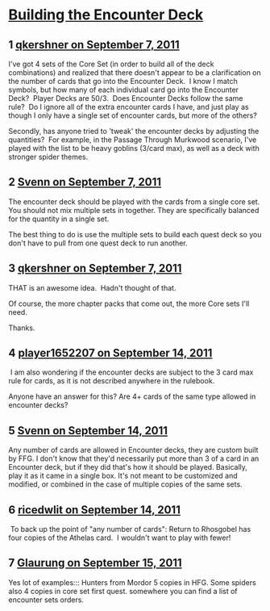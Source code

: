# [Building the Encounter Deck](https://community.fantasyflightgames.com/topic/52802-building-the-encounter-deck/)

## 1 [qkershner on September 7, 2011](https://community.fantasyflightgames.com/topic/52802-building-the-encounter-deck/?do=findComment&comment=525228)

I've got 4 sets of the Core Set (in order to build all of the deck combinations) and realized that there doesn't appear to be a clarification on the number of cards that go into the Encounter Deck.  I know I match symbols, but how many of each individual card go into the Encounter Deck?  Player Decks are 50/3.  Does Encounter Decks follow the same rule?  Do I ignore all of the extra encounter cards I have, and just play as though I only have a single set of encounter cards, but more of the others?

Secondly, has anyone tried to 'tweak' the encounter decks by adjusting the quantities?  For example, in the Passage Through Murkwood scenario, I've played with the list to be heavy goblins (3/card max), as well as a deck with stronger spider themes.

## 2 [Svenn on September 7, 2011](https://community.fantasyflightgames.com/topic/52802-building-the-encounter-deck/?do=findComment&comment=525229)

The encounter deck should be played with the cards from a single core set. You should not mix multiple sets in together. They are specifically balanced for the quantity in a single set.

The best thing to do is use the multiple sets to build each quest deck so you don't have to pull from one quest deck to run another.

## 3 [qkershner on September 7, 2011](https://community.fantasyflightgames.com/topic/52802-building-the-encounter-deck/?do=findComment&comment=525242)

THAT is an awesome idea.  Hadn't thought of that.

Of course, the more chapter packs that come out, the more Core sets I'll need.

Thanks.

## 4 [player1652207 on September 14, 2011](https://community.fantasyflightgames.com/topic/52802-building-the-encounter-deck/?do=findComment&comment=528158)

 I am also wondering if the encounter decks are subject to the 3 card max rule for cards, as it is not described anywhere in the rulebook.

Anyone have an answer for this? Are 4+ cards of the same type allowed in encounter decks?

## 5 [Svenn on September 14, 2011](https://community.fantasyflightgames.com/topic/52802-building-the-encounter-deck/?do=findComment&comment=528164)

Any number of cards are allowed in Encounter decks, they are custom built by FFG. I don't know that they'd necessarily put more than 3 of a card in an Encounter deck, but if they did that's how it should be played. Basically, play it as it came in a single box. It's not meant to be customized and modified, or combined in the case of multiple copies of the same sets.

## 6 [ricedwlit on September 14, 2011](https://community.fantasyflightgames.com/topic/52802-building-the-encounter-deck/?do=findComment&comment=528205)

 To back up the point of "any number of cards": Return to Rhosgobel has four copies of the Athelas card.  I wouldn't want to play with fewer!

## 7 [Glaurung on September 15, 2011](https://community.fantasyflightgames.com/topic/52802-building-the-encounter-deck/?do=findComment&comment=528298)

Yes lot of examples::: Hunters from Mordor 5 copies in HFG. Some spiders also 4 copies in core set first quest. somewhere you can find a list of encounter sets orders.

